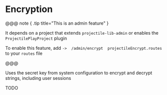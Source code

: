 # Encryption

@@@ note { .tip title="This is an admin feature" }

It depends on a project that extends `projectile-lib-admin` or enables the `ProjectilePlayProject` plugin

To enable this feature, add `->  /admin/encrypt  projectileEncrypt.routes` to your `routes` file

@@@


Uses the secret key from system configuration to encrypt and decrypt strings, including user sessions

TODO
